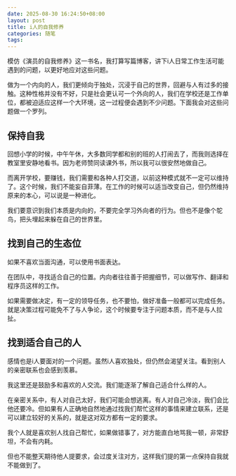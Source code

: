 ```yaml
---
date: 2025-08-30 16:24:50+08:00
layout: post
title: i人的自我修养
categories: 随笔
tags: 
---
```


模仿《演员的自我修养》这一书名，我打算写篇博客，讲下i人日常工作生活可能遇到的问题，以更好地应对这些问题。

做为一个内向的人，我们更倾向于独处，沉浸于自己的世界，回避与人有过多的接触。这种性格并没有不好，只是社会更认可一个外向的人，我们在学校还是工作单位，都被迫适应这样一个大环境，这一过程便会遇到不少问题。下面我会对这些问题做一个罗列。


## 保持自我

回想小学的时候，中午午休，大多数同学都和别的班的人打闹去了，而我则选择在教室里安静地看书。因为老师赞同读课外书，所以我可以很安然地做自己。

而离开学校，要赚钱，我们需要和各种人打交道，以前这种模式就不一定可以维持了。这个时候，我们不能妄自菲薄。在工作的时候可以适当改变自己，但仍然维持原来的本心，可以说是一种进化。

我们要意识到我们本质是内向的，不要完全学习外向者的行为。但也不是像个鸵鸟，把头埋起来躲在自己的世界里。

## 找到自己的生态位

如果不喜欢当面沟通，可以使用书面表达。

在团队中，寻找适合自己的位置。内向者往往善于把握细节，可以做写作、翻译和程序员这样的工作。

如果需要做决定，有一定的领导任务，也不要怕，做好准备一般都可以完成任务。就是决策过程可能免不了与人争论，这个时候要专注于问题本质，而不是与人拉扯。

## 找到适合自己的人

感情也是i人要面对的一个问题。虽然i人喜欢独处，但仍然会渴望关注。看到别人的亲密联系也会感到羡慕。

我这里还是鼓励多和喜欢的人交流。我们能逐渐了解自己适合什么样的人。

在亲密关系中，有人对自己太好，我们可能会想逃离。有人对自己冷淡，我们会比他还要冷。但如果有人正确地自然地通过找我们帮忙这样的事情来建立联系，还是可以建立较好的关系的，就是这对双方都有一定的要求。

我个人就是喜欢别人找自己帮忙，如果做错事了，对方能直白地骂我一顿，非常舒坦，不会有内耗。

但也不能整天期待他人提要求，会过度关注对方，这样我们提的第一点保持自我就不能做到了。

